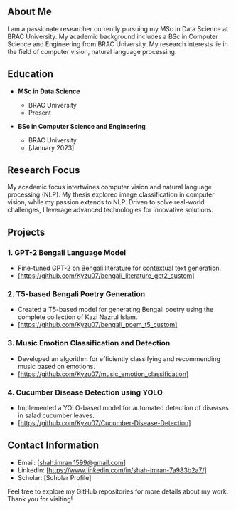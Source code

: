 ## About Me
I am a passionate researcher currently pursuing my MSc in Data Science at BRAC University. My academic background includes a BSc in Computer Science and Engineering from BRAC University. My research interests lie in the field of computer vision, natural language processing.

## Education
- **MSc in Data Science**
  - BRAC University
  - Present

- **BSc in Computer Science and Engineering**
  - BRAC University
  - [January 2023]

## Research Focus
My academic focus intertwines computer vision and natural language processing (NLP). My thesis explored image classification in computer vision, while my passion extends to NLP. Driven to solve real-world challenges, I leverage advanced technologies for innovative solutions.

## Projects

### 1. GPT-2 Bengali Language Model
- Fine-tuned GPT-2 on Bengali literature for contextual text generation.
- [https://github.com/Kyzu07/bengali_literature_gpt2_custom]

### 2. T5-based Bengali Poetry Generation
- Created a T5-based model for generating Bengali poetry using the complete collection of Kazi Nazrul Islam.
- [https://github.com/Kyzu07/bengali_poem_t5_custom]

### 3. Music Emotion Classification and Detection
- Developed an algorithm for efficiently classifying and recommending music based on emotions.
- [https://github.com/Kyzu07/music_emotion_classification]

### 4. Cucumber Disease Detection using YOLO
- Implemented a YOLO-based model for automated detection of diseases in salad cucumber leaves.
- [https://github.com/Kyzu07/Cucumber-Disease-Detection]


## Contact Information
- Email: [shah.imran.1599@gmail.com]
- LinkedIn: [https://www.linkedin.com/in/shah-imran-7a983b2a7/]
- Scholar: [Scholar Profile]

Feel free to explore my GitHub repositories for more details about my work. Thank you for visiting!
